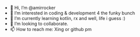 - 👋 Hi, I’m @amirrocker
- 👀 I’m interested in coding & development 4 the funky bunch
- 🌱 I’m currently learning kotlin, rx and well, life i guess :)
- 💞️ I’m looking to collaborate.
- 📫 How to reach me: Xing or github pm

<!---
amirrocker/amirrocker is a ✨ special ✨ repository because its `README.md` (this file) appears on your GitHub profile.
You can click the Preview link to take a look at your changes.
--->
